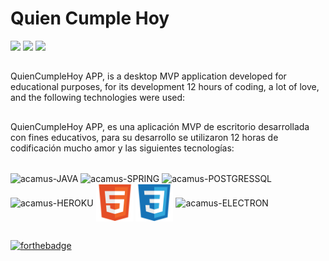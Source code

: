 # Quien Cumple Hoy

[![](https://forthebadge.com/images/badges/built-with-love.svg)](https://github.com/acamus79/QuienCumpleHoy) [![](https://forthebadge.com/images/badges/check-it-out.svg)](https://github.com/acamus79/QuienCumpleHoy) [![](https://forthebadge.com/images/badges/made-with-java.svg)](https://github.com/acamus79/QuienCumpleHoy)

##
QuienCumpleHoy APP, is a desktop MVP application developed for educational purposes, for its development 12 hours of coding, a lot of love, and the following technologies were used:

##
QuienCumpleHoy APP, es una aplicación MVP de escritorio desarrollada con fines educativos, para su desarrollo se utilizaron 12 horas de codificación mucho amor y las siguientes tecnologías:

<div style="display: inline_block">
  <br>
  <img align="center" alt="acamus-JAVA" height="60" width="60" src="https://cdn.jsdelivr.net/gh/devicons/devicon/icons/java/java-original.svg">
  <img align="center" alt="acamus-SPRING" height="60" width="60" src="https://cdn.jsdelivr.net/gh/devicons/devicon/icons/spring/spring-original.svg">
  <img align="center" alt="acamus-POSTGRESSQL" height="60" width="60" src="https://cdn.jsdelivr.net/gh/devicons/devicon/icons/postgresql/postgresql-plain-wordmark.svg">
  <img align="center" alt="acamus-HEROKU" height="60" width="60" src="https://cdn.jsdelivr.net/gh/devicons/devicon/icons/heroku/heroku-plain-wordmark.svg">
  <img align="center" alt="acamus-HTML" height="60" width="60" src="https://raw.githubusercontent.com/devicons/devicon/master/icons/html5/html5-original.svg">
  <img align="center" alt="acamus-CSS" height="60" width="60" src="https://raw.githubusercontent.com/devicons/devicon/master/icons/css3/css3-original.svg">
  <img align="center" alt="acamus-ELECTRON" height="60" width="60" src="https://cdn.jsdelivr.net/gh/devicons/devicon/icons/electron/electron-original.svg">
   
</div>

##
[![forthebadge](https://forthebadge.com/images/badges/works-on-my-machine.svg)](https://forthebadge.com)
